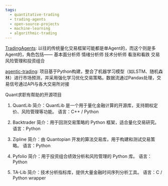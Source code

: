 ```yaml
---
tags:
  - quantitative-trading
  - trading-agents
  - open-source-projects
  - machine-learning
  - algorithmic-trading
---
```


[TradingAgents](https://github.com/TauricResearch/TradingAgents):  以往的传统量化交易框架可能都是单Agent的，而这个则是多Agent的，角色包括—— 基本面分析师 情绪分析师 技术分析师 看涨和看跌 交易 风险管理和投资组合

[agentic-trading](https://github.com/kweinmeister/agentic-trading):  项目基于Python构建，整合了机器学习模型（如LSTM、随机森林）进行市场预测，并采用强化学习优化交易策略。数据流通过Pandas处理，交易信号通过API与各大交易所对接

Quant求职有帮助的开源项目
1. QuantLib
简介：QuantLib 是一个用于量化金融计算的开源库，支持期权定价、风险管理等功能。
语言：C++ / Python

2. Backtrader
简介：用于回测交易策略的 Python 框架，适合量化交易研究。
语言：Python

3. Zipline
简介：由 Quantopian 开发的算法交易库，用于构建和测试交易策略。
语言：Python

4. Pyfolio
简介：用于投资组合绩效分析和风险管理的 Python 库。
语言：Python

5. TA-Lib
简介：技术分析指标库，提供大量金融时间序列分析工具。
语言：C / Python wrapper